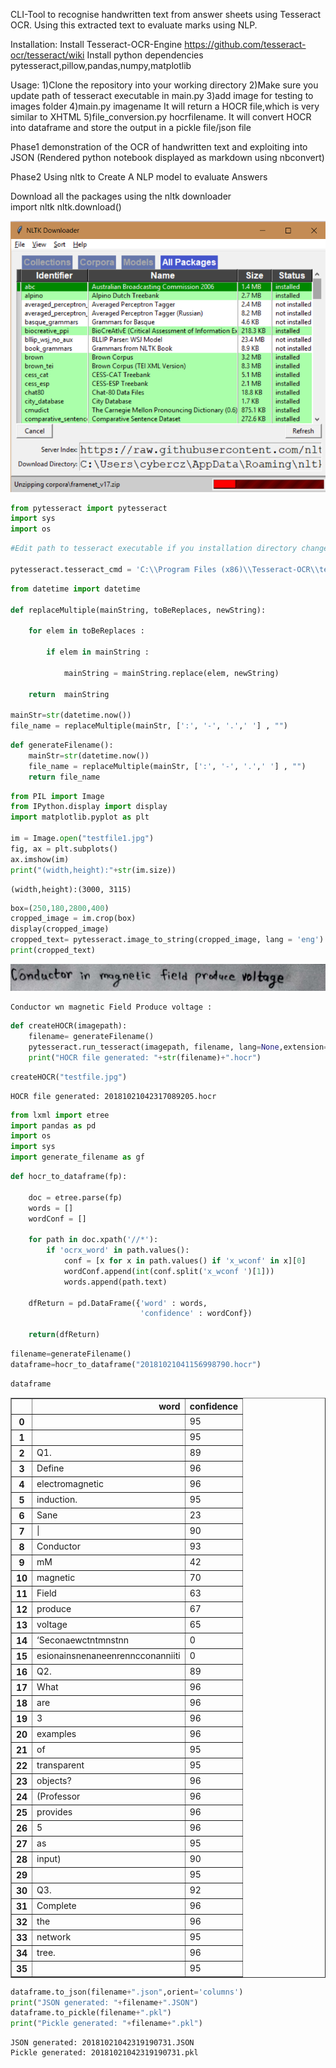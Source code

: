 CLI-Tool to recognise handwritten text from answer sheets using Tesseract OCR.
Using this extracted text to evaluate marks using NLP.

Installation:
Install Tesseract-OCR-Engine https://github.com/tesseract-ocr/tesseract/wiki
Install python dependencies pytesseract,pillow,pandas,numpy,matplotlib

Usage:
1)Clone the repository into your working directory
2)Make sure you update path of tesseract executable in main.py
3)add image for testing to images folder
4)main.py imagename
It will return a HOCR file,which is very similar to XHTML
5)file_conversion.py hocrfilename.
It will convert HOCR into dataframe and store the output in a pickle file/json file



Phase1 demonstration of the OCR of handwritten text and exploiting into JSON
(Rendered python notebook displayed as markdown using nbconvert)

Phase2 Using nltk to Create A NLP model to evaluate Answers

Download all the packages using the nltk downloader
</br>
import nltk
nltk.download()


![png](demonstration_files/nltkdownloader.png)



```python
from pytesseract import pytesseract
import sys
import os
```


```python
#Edit path to tesseract executable if you installation directory changed

pytesseract.tesseract_cmd = 'C:\\Program Files (x86)\\Tesseract-OCR\\tesseract'
```


```python
from datetime import datetime

def replaceMultiple(mainString, toBeReplaces, newString):
   
    for elem in toBeReplaces :
        
        if elem in mainString :
            
            mainString = mainString.replace(elem, newString)
    
    return  mainString

mainStr=str(datetime.now())
file_name = replaceMultiple(mainStr, [':', '-', '.',' '] , "")
```


```python
def generateFilename():
	mainStr=str(datetime.now())
	file_name = replaceMultiple(mainStr, [':', '-', '.',' '] , "")
	return file_name
```


```python
from PIL import Image
from IPython.display import display
import matplotlib.pyplot as plt

im = Image.open("testfile1.jpg")
fig, ax = plt.subplots()
ax.imshow(im)
print("(width,height):"+str(im.size))
```

    (width,height):(3000, 3115)
    


```python
box=(250,180,2800,400)
cropped_image = im.crop(box)
display(cropped_image)
cropped_text= pytesseract.image_to_string(cropped_image, lang = 'eng')
print(cropped_text)
```


![png](demonstration_files/demonstration_5_0.png)


    Conductor wn magnetic Field Produce voltage :
    


```python
def createHOCR(imagepath):
	filename= generateFilename()
	pytesseract.run_tesseract(imagepath, filename, lang=None,extension='html', config="hocr")
	print("HOCR file generated: "+str(filename)+".hocr")
```


```python
createHOCR("testfile.jpg")
```

    HOCR file generated: 20181021042317089205.hocr
    


```python
from lxml import etree
import pandas as pd
import os
import sys
import generate_filename as gf
```


```python
def hocr_to_dataframe(fp):

    doc = etree.parse(fp)
    words = []
    wordConf = []

    for path in doc.xpath('//*'):
        if 'ocrx_word' in path.values():
            conf = [x for x in path.values() if 'x_wconf' in x][0]
            wordConf.append(int(conf.split('x_wconf ')[1]))
            words.append(path.text)

    dfReturn = pd.DataFrame({'word' : words,
                             'confidence' : wordConf})

    return(dfReturn)
```


```python
filename=generateFilename()
dataframe=hocr_to_dataframe("20181021041156998790.hocr")
```


```python
dataframe
```




<div>
<style scoped>
    .dataframe tbody tr th:only-of-type {
        vertical-align: middle;
    }

    .dataframe tbody tr th {
        vertical-align: top;
    }

    .dataframe thead th {
        text-align: right;
    }
</style>
<table border="1" class="dataframe">
  <thead>
    <tr style="text-align: right;">
      <th></th>
      <th>word</th>
      <th>confidence</th>
    </tr>
  </thead>
  <tbody>
    <tr>
      <th>0</th>
      <td></td>
      <td>95</td>
    </tr>
    <tr>
      <th>1</th>
      <td></td>
      <td>95</td>
    </tr>
    <tr>
      <th>2</th>
      <td>Q1.</td>
      <td>89</td>
    </tr>
    <tr>
      <th>3</th>
      <td>Define</td>
      <td>96</td>
    </tr>
    <tr>
      <th>4</th>
      <td>electromagnetic</td>
      <td>96</td>
    </tr>
    <tr>
      <th>5</th>
      <td>induction.</td>
      <td>95</td>
    </tr>
    <tr>
      <th>6</th>
      <td>Sane</td>
      <td>23</td>
    </tr>
    <tr>
      <th>7</th>
      <td>|</td>
      <td>90</td>
    </tr>
    <tr>
      <th>8</th>
      <td>Conductor</td>
      <td>93</td>
    </tr>
    <tr>
      <th>9</th>
      <td>mM</td>
      <td>42</td>
    </tr>
    <tr>
      <th>10</th>
      <td>magnetic</td>
      <td>70</td>
    </tr>
    <tr>
      <th>11</th>
      <td>Field</td>
      <td>63</td>
    </tr>
    <tr>
      <th>12</th>
      <td>produce</td>
      <td>67</td>
    </tr>
    <tr>
      <th>13</th>
      <td>voltage</td>
      <td>65</td>
    </tr>
    <tr>
      <th>14</th>
      <td>‘Seconaewctntmnstnn</td>
      <td>0</td>
    </tr>
    <tr>
      <th>15</th>
      <td>esionainsnenaneenrenncconanniiti</td>
      <td>0</td>
    </tr>
    <tr>
      <th>16</th>
      <td>Q2.</td>
      <td>89</td>
    </tr>
    <tr>
      <th>17</th>
      <td>What</td>
      <td>96</td>
    </tr>
    <tr>
      <th>18</th>
      <td>are</td>
      <td>96</td>
    </tr>
    <tr>
      <th>19</th>
      <td>3</td>
      <td>96</td>
    </tr>
    <tr>
      <th>20</th>
      <td>examples</td>
      <td>96</td>
    </tr>
    <tr>
      <th>21</th>
      <td>of</td>
      <td>95</td>
    </tr>
    <tr>
      <th>22</th>
      <td>transparent</td>
      <td>95</td>
    </tr>
    <tr>
      <th>23</th>
      <td>objects?</td>
      <td>96</td>
    </tr>
    <tr>
      <th>24</th>
      <td>(Professor</td>
      <td>96</td>
    </tr>
    <tr>
      <th>25</th>
      <td>provides</td>
      <td>96</td>
    </tr>
    <tr>
      <th>26</th>
      <td>5</td>
      <td>96</td>
    </tr>
    <tr>
      <th>27</th>
      <td>as</td>
      <td>95</td>
    </tr>
    <tr>
      <th>28</th>
      <td>input)</td>
      <td>90</td>
    </tr>
    <tr>
      <th>29</th>
      <td></td>
      <td>95</td>
    </tr>
    <tr>
      <th>30</th>
      <td>Q3.</td>
      <td>92</td>
    </tr>
    <tr>
      <th>31</th>
      <td>Complete</td>
      <td>96</td>
    </tr>
    <tr>
      <th>32</th>
      <td>the</td>
      <td>96</td>
    </tr>
    <tr>
      <th>33</th>
      <td>network</td>
      <td>95</td>
    </tr>
    <tr>
      <th>34</th>
      <td>tree.</td>
      <td>96</td>
    </tr>
    <tr>
      <th>35</th>
      <td></td>
      <td>95</td>
    </tr>
  </tbody>
</table>
</div>




```python
dataframe.to_json(filename+".json",orient='columns')
print("JSON generated: "+filename+".JSON")
dataframe.to_pickle(filename+".pkl")
print("Pickle generated: "+filename+".pkl")
```

    JSON generated: 20181021042319190731.JSON
    Pickle generated: 20181021042319190731.pkl
    
